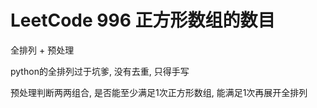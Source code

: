 # LeetCode 996 正方形数组的数目

全排列 + 预处理

python的全排列过于坑爹, 没有去重, 只得手写

预处理判断两两组合, 是否能至少满足1次正方形数组, 能满足1次再展开全排列
